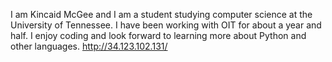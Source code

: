  I am Kincaid McGee and I am a student studying computer science at the University of Tennessee.
 I have been working with OIT for about a year and half. I enjoy coding and look forward to learning
 more about Python and other languages.
http://34.123.102.131/
